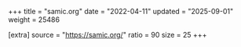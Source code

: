 +++
title = "samic.org"
date = "2022-04-11"
updated = "2025-09-01"
weight = 25486

[extra]
source = "https://samic.org/"
ratio = 90
size = 25
+++
